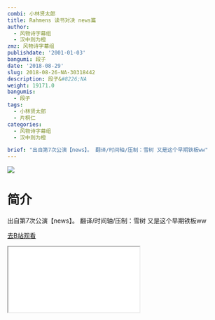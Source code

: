 ```yaml
---
combi: 小林贤太郎
title: Rahmens 读书对决 news篇
author:
  - 风物诗字幕组
  - 汉中则为橙
zmz: 风物诗字幕组
publishdate: '2001-01-03'
bangumi: 段子
date: '2018-08-29'
slug: 2018-08-26-NA-30318442
description: 段子&#8226;NA
weight: 19171.0
bangumis:
  - 段子
tags:
  - 小林贤太郎
  - 片桐仁
categories:
  - 风物诗字幕组
  - 汉中则为橙

brief: "出自第7次公演【news】。 翻译/时间轴/压制：雪树 又是这个早期铁板ww"
---
```

![](https://i.imgur.com/9KZO9Ip.jpg)
# 简介  
出自第7次公演【news】。
翻译/时间轴/压制：雪树
又是这个早期铁板ww  

[去B站观看](https://www.bilibili.com/video/av30318442/)
<div class ="resp-container"><iframe class="testiframe" src="//player.bilibili.com/player.html?aid=30318442"", scrolling="no", allowfullscreen="true" > </iframe></div> 
